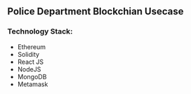 ## Police Department Blockchian Usecase

### Technology Stack:
 * Ethereum
 * Solidity
 * React JS
 * NodeJS
 * MongoDB
 * Metamask
